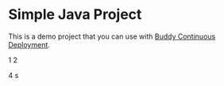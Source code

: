 # Simple Java Project
This is a demo project that you can use with [Buddy Continuous Deployment](https://buddy.works).

 1
2

4
s
